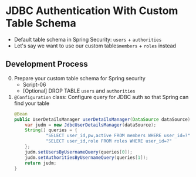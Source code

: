 # JDBC Authentication With Custom Table Schema

* Default table schema in Spring Security: `users` + `authorities`
* Let's say we want to use our custom tables`members` + `roles` instead

## Development Process

0. Prepare your custom table schema for Spring security
   * Script-06
   * [Optional] DROP TABLE `users` and `authorities`
1. `@Configuration` class: Configure query for JDBC auth 
so that Spring can find your table
   ```java
   @Bean
   public UserDetailsManager userDetailsManager(DataSource dataSource) {
       var judm = new JdbcUserDetailsManager(dataSource);
       String[] queries = {
               "SELECT user_id,pw,active FROM members WHERE user_id=?",
               "SELECT user_id,role FROM roles WHERE user_id=?"
       };
       judm.setUsersByUsernameQuery(queries[0]);
       judm.setAuthoritiesByUsernameQuery(queries[1]);
       return judm;
   }
   ```  